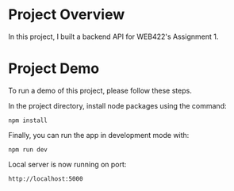 # Project Overview

In this project, I built a backend API for WEB422's Assignment 1.

# Project Demo

To run a demo of this project, please follow these steps.

In the project directory, install node packages using the command:

```
npm install
```

Finally, you can run the app in development mode with:

```
npm run dev
```

Local server is now running on port:

```
http://localhost:5000
```
